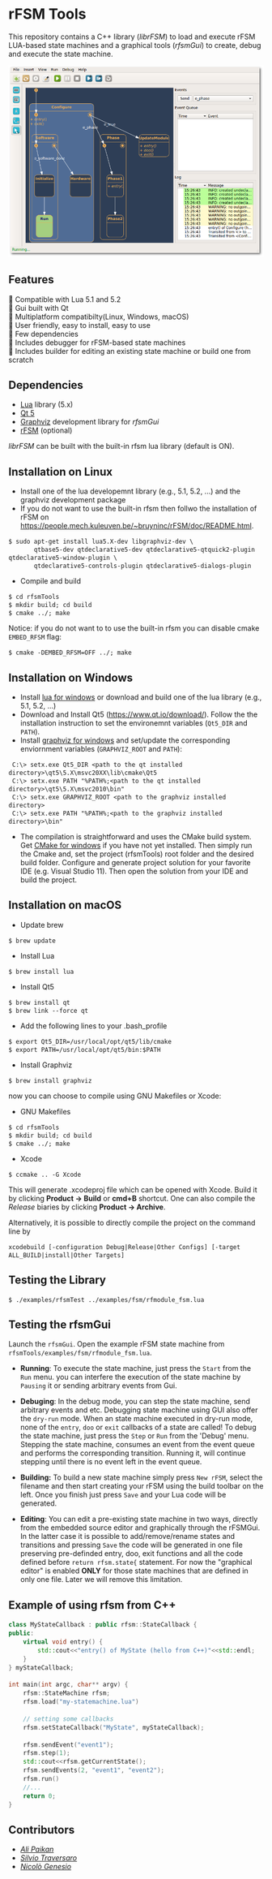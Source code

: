 # rFSM Tools

This repository contains a C++ library (*librFSM*) to load and execute rFSM LUA-based state machines and a graphical tools (*rfsmGui*) to create, debug and execute the state machine.

![scenario2](/doc/rfsmGui.png)

Features
--------
:tada: Compatible with Lua 5.1 and 5.2  
:tada: Gui built with Qt  
:tada: Multiplatform compatibilty(Linux, Windows, macOS)  
:tada: User friendly, easy to install, easy to use  
:tada: Few dependencies  
:tada: Includes debugger for rFSM-based state machines  
:tada: Includes builder for editing an existing state machine or build one from scratch  

Dependencies 
------------
* [Lua](https://www.lua.org/about.html) library (5.x)
* [Qt 5](https://www.qt.io/download/)
* [Graphviz](http://www.graphviz.org/) development library for *rfsmGui*
* [rFSM](https://people.mech.kuleuven.be/~bruyninc/rFSM/doc/README.html) (optional)

*librFSM* can be built with the built-in rfsm lua library (default is ON).


Installation on Linux
---------------------
* Install one of the lua developemnt library (e.g., 5.1, 5.2, ...) and the graphviz development package 
* If you do not want to use the built-in rfsm then follwo the installation of 
rFSM on https://people.mech.kuleuven.be/~bruyninc/rFSM/doc/README.html. 

```
$ sudo apt-get install lua5.X-dev libgraphviz-dev \
       qtbase5-dev qtdeclarative5-dev qtdeclarative5-qtquick2-plugin qtdeclarative5-window-plugin \
       qtdeclarative5-controls-plugin qtdeclarative5-dialogs-plugin
```

* Compile and build
```
$ cd rfsmTools
$ mkdir build; cd build
$ cmake ../; make
```
Notice: if you do not want to to use the built-in rfsm you can disable cmake `EMBED_RFSM` flag:

```
$ cmake -DEMBED_RFSM=OFF ../; make
```

Installation on Windows
---------------------
* Install [lua for windows](https://github.com/rjpcomputing/luaforwindows/releases/download/v5.1.5-51/LuaForWindows_v5.1.5-51.exe) or download and build one of the lua library (e.g., 5.1, 5.2, ...) 
* Download and Install Qt5 (https://www.qt.io/download/). Follow the the installation instruction to set the environemnt variables (`Qt5_DIR` and `PATH`). 
* Install [graphviz for windows](http://www.graphviz.org/pub/graphviz/stable/windows/graphviz-2.38.msi) and set/update the corresponding enviornment variables (`GRAPHVIZ_ROOT` and `PATH`): 
```
 C:\> setx.exe Qt5_DIR <path to the qt installed directory>\qt5\5.X\msvc20XX\lib\cmake\Qt5
 C:\> setx.exe PATH "%PATH%;<path to the qt installed directory>\qt5\5.X\msvc2010\bin"
 C:\> setx.exe GRAPHVIZ_ROOT <path to the graphviz installed directory>
 C:\> setx.exe PATH "%PATH%;<path to the graphviz installed directory>\bin"
```

* The compilation is straightforward and uses the CMake build system. Get [CMake for windows](https://cmake.org/download/) if you have not yet installed. Then simply run the Cmake and, set the project (rfsmTools) root folder and the desired build folder. Configure and generate project solution for your favorite IDE (e.g. Visual Studio 11). Then open the solution from your IDE and build the project.   

Installation on macOS
---------------------
* Update brew  
```
$ brew update
```

* Install Lua
```
$ brew install lua
```

* Install Qt5
```
$ brew install qt
$ brew link --force qt
```

* Add the following lines to your .bash_profile

```
$ export Qt5_DIR=/usr/local/opt/qt5/lib/cmake
$ export PATH=/usr/local/opt/qt5/bin:$PATH
```

* Install Graphviz
```
$ brew install graphviz
```
now you can choose to compile using GNU Makefiles or Xcode:

* GNU Makefiles
```
$ cd rfsmTools
$ mkdir build; cd build
$ cmake ../; make
```

* Xcode
```
$ ccmake .. -G Xcode
```
This will generate .xcodeproj file which can be opened with Xcode. Build it by clicking **Product -> Build** or **cmd+B** shortcut. One can also compile the *Release* biaries by clicking **Product -> Archive**.

Alternatively, it is possible to directly compile the project on the command line by
```
xcodebuild [-configuration Debug|Release|Other Configs] [-target ALL_BUILD|install|Other Targets]
```
Testing the Library
--------------------
```
$ ./examples/rfsmTest ../examples/fsm/rfmodule_fsm.lua
```


Testing the rfsmGui 
-------------------
Launch the `rfsmGui`. Open the example rFSM state machine from `rfsmTools/examples/fsm/rfmodule_fsm.lua`. 

* **Running**: To execute the state machine, just press the `Start` from the `Run` menu. you can interfere the execution of the state machine by `Pausing` it or sending arbitrary events from Gui. 

* **Debuging**: In the debug mode, you can step the state machine, send arbitrary events and etc. Debugging state machine using GUI also offer the `dry-run` mode. When an state machine executed in dry-run mode, none of the `entry`, `doo` or `exit` callbacks of a state are called! To debug the state machine, just press the `Step` or `Run` from the 'Debug' menu. Stepping the state machine, consumes an event from the event queue and performs the corresponding transition. Running it, will continue stepping until there is no event left in the event queue. 
* **Building:** To build a new state machine simply press `New rFSM`, select the filename and then start creating your rFSM using the build toolbar on the left. Once you finish just press `Save` and your Lua code will be generated. 
* **Editing**: You can edit a pre-existing state machine in two ways, directly from the embedded source editor and graphically through the rFSMGui. In the latter case it is possible to add/remove/rename states and transitions and pressing `Save` the code will be generated in one file preserving pre-definded entry, doo, exit functions and all the code defined before `return rfsm.state{` statement. For now the "graphical editor" is enabled **ONLY** for those state machines that are defined in only one file. Later we will remove this limitation. 

Example of using rfsm from C++
------------------------------
```c++
class MyStateCallback : public rfsm::StateCallback {
public:
    virtual void entry() {
        std::cout<<"entry() of MyState (hello from C++)"<<std::endl;
    }
} myStateCallback;

int main(int argc, char** argv) {
    rfsm::StateMachine rfsm;   
    rfsm.load("my-statemachine.lua")

    // setting some callbacks
    rfsm.setStateCallback("MyState", myStateCallback);    

    rfsm.sendEvent("event1");
    rfsm.step(1);    
    std::cout<<rfsm.getCurrentState();
    rfsm.sendEvents(2, "event1", "event2");
    rfsm.run()
    //...    
    return 0;
}
```


Contributors
-------------
* [*Ali Paikan*](https://github.com/apaikan)
* [*Silvio Traversaro*](https://github.com/traversaro)
* [*Nicolò Genesio*](https://github.com/Nicogene)


